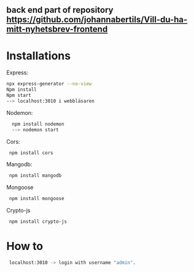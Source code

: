 
##   back end part of repository https://github.com/johannabertils/Vill-du-ha-mitt-nyhetsbrev-frontend

# Installations

Express: 

```bash
npx express-generator --no-view  
Npm install 
Npm start
--> localhost:3010 i webbläsaren
```

Nodemon: 
```bash
  npm install nodemon 
  --> nodemon start 
```

Cors: 
```bash
 npm install cors
```

Mangodb: 

```bash
 npm install mangodb 
```

Mongoose
```bash
 npm install mongoose
```

Crypto-js
```bash
 npm install crypto-js
```

# How to

```bash
 localhost:3010 -> login with username "admin".
```
